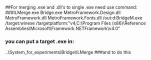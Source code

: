 ##For merging .exe and .dll's to single .exe need use command:
###ILMerge.exe Bridge.exe MetroFramework.Design.dll MetroFramework.dll MetroFramework.Fonts.dll /out:d:BridgeM.exe /target:winexe /targetplatform:"v4,C:\Program Files (x86)\Reference Assemblies\Microsoft\Framework\.NETFramework\v4.0"
### you can put a target .exe in: 
..\System_for_experiments\Bridge\ILMerge 
###and to do this